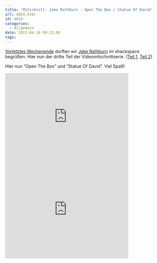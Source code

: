 ```yaml
---
title: 'Mitschnitt: Jake Rathburn - Open The Box / Statue Of David'
url: 4024.html
id: 4024
categories:
  - Allgemein
date: 2013-04-16 09:21:09
tags:
---
```


[Vorletztes Wochenende](https://blog.shackspace.de/?p=3955) durften wir [Jake Rathburn](http://jakerathburn.com/) im shackspace begrüßen. Hier nun der dritte Teil der Videomitschnittserie. ([Teil 1](https://blog.shackspace.de/?p=4002), [Teil 2](https://blog.shackspace.de/?p=4009))

Hier nun “Open The Box” und “Statue Of David”. Viel Spaß!

<iframe src="http://player.vimeo.com/video/63807627" height="300" width="400" allowfullscreen="" frameborder="0"></iframe>

<iframe src="http://player.vimeo.com/video/63808919" height="300" width="400" allowfullscreen="" frameborder="0"></iframe>